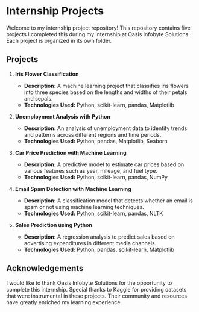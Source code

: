 # Internship Projects

Welcome to my internship project repository! This repository contains five projects I completed this during my internship at Oasis Infobyte Solutions. Each project is organized in its own folder.

## Projects

1. **Iris Flower Classification**
   - **Description:** A machine learning project that classifies iris flowers into three species based on the lengths and widths of their petals and sepals.
   - **Technologies Used:** Python, scikit-learn, pandas, Matplotlib

2. **Unemployment Analysis with Python**
   - **Description:** An analysis of unemployment data to identify trends and patterns across different regions and time periods.
   - **Technologies Used:** Python, pandas, Matplotlib, Seaborn

3. **Car Price Prediction with Machine Learning**
   - **Description:** A predictive model to estimate car prices based on various features such as year, mileage, and fuel type.
   - **Technologies Used:** Python, scikit-learn, pandas, NumPy

4. **Email Spam Detection with Machine Learning**
   - **Description:** A classification model that detects whether an email is spam or not using machine learning techniques.
   - **Technologies Used:** Python, scikit-learn, pandas, NLTK

5. **Sales Prediction using Python**
   - **Description:** A regression analysis to predict sales based on advertising expenditures in different media channels.
   - **Technologies Used:** Python, pandas, scikit-learn, Matplotlib

## Acknowledgements

I would like to thank Oasis Infobyte Solutions for the opportunity to complete this internship. Special thanks to Kaggle for providing datasets that were instrumental in these projects. Their community and resources have greatly enriched my learning experience.

